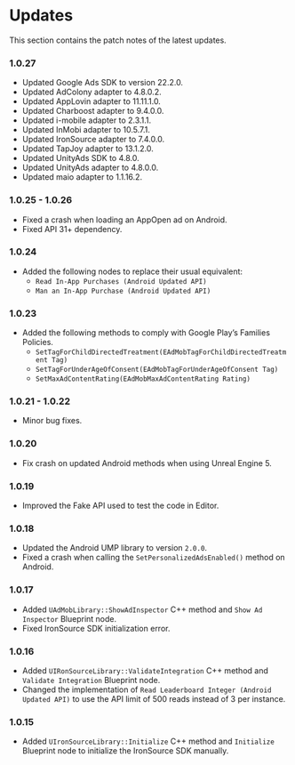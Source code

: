 # Updates

This section contains the patch notes of the latest updates.

### 1.0.27
- Updated Google Ads SDK to version 22.2.0.
- Updated AdColony adapter to 4.8.0.2.
- Updated AppLovin adapter to 11.11.1.0.
- Updated Charboost adapter to 9.4.0.0.
- Updated i-mobile adapter to 2.3.1.1.
- Updated InMobi adapter to 10.5.7.1.
- Updated IronSource adapter to 7.4.0.0.
- Updated TapJoy adapter to 13.1.2.0.
- Updated UnityAds SDK to 4.8.0.
- Updated UnityAds adapter to 4.8.0.0.
- Updated maio adapter to 1.1.16.2.

### 1.0.25 - 1.0.26
- Fixed a crash when loading an AppOpen ad on Android.
- Fixed API 31+ dependency.

### 1.0.24
- Added the following nodes to replace their usual equivalent:
    - `Read In-App Purchases (Android Updated API)`
    - `Man an In-App Purchase (Android Updated API)`

### 1.0.23
- Added the following methods to comply with Google Play’s Families Policies.
    - `SetTagForChildDirectedTreatment(EAdMobTagForChildDirectedTreatment Tag)`
    - `SetTagForUnderAgeOfConsent(EAdMobTagForUnderAgeOfConsent Tag)`
    - `SetMaxAdContentRating(EAdMobMaxAdContentRating Rating)`

### 1.0.21 - 1.0.22
- Minor bug fixes.

### 1.0.20
- Fix crash on updated Android methods when using Unreal Engine 5.

### 1.0.19 
- Improved the Fake API used to test the code in Editor.

### 1.0.18
- Updated the Android UMP library to version `2.0.0`.
- Fixed a crash when calling the `SetPersonalizedAdsEnabled()` method on Android.

### 1.0.17
- Added `UAdMobLibrary::ShowAdInspector` C++ method and `Show Ad Inspector` Blueprint node.
- Fixed IronSource SDK initialization error.

### 1.0.16
- Added `UIRonSourceLibrary::ValidateIntegration` C++ method and `Validate Integration` Blueprint node.
- Changed the implementation of `Read Leaderboard Integer (Android Updated API)` to use the API limit of 500 reads instead of 3 per instance.

### 1.0.15
- Added `UIronSourceLibrary::Initialize` C++ method and `Initialize` Blueprint node to initialize the IronSource SDK manually.


